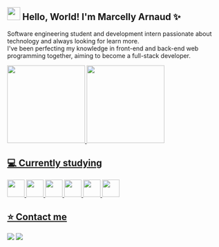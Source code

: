 ## <img src="https://cdn.jsdelivr.net/gh/devicons/devicon/icons/github/github-original.svg" width="30" height="30"/> Hello, World! I'm Marcelly Arnaud ✨

Software engineering student and development intern passionate about technology and always looking for learn more.
<br> I've been perfecting my knowledge in front-end and back-end web programming together, aiming to become a full-stack developer. </br>

<div>
<a href="https://github.com/marcellyarnaud">
<img height="180em" src="https://github-readme-stats.vercel.app/api?username=marcellyarnaud&show_icons=true&theme=aura&include_all_commits=true&count_private=true"/>
<img height="180em" src="https://github-readme-stats.vercel.app/api/top-langs/?marcellyarnaud&layout=compact&langs_count=7&theme=aura"/>
</div>

## 💻 Currently studying

<img src="https://cdn.jsdelivr.net/gh/devicons/devicon/icons/vuejs/vuejs-original.svg" width="40" height="40"/> <img src="https://cdn.jsdelivr.net/gh/devicons/devicon/icons/typescript/typescript-original.svg" width="40" height="40" /> <img src="https://cdn.jsdelivr.net/gh/devicons/devicon/icons/bootstrap/bootstrap-original.svg" width="40" height="40"/> <img src="https://cdn.jsdelivr.net/gh/devicons/devicon/icons/html5/html5-original.svg" width="40" height="40" /> <img src="https://cdn.jsdelivr.net/gh/devicons/devicon/icons/javascript/javascript-original.svg" width="40" height="40"/>
<img src="https://cdn.jsdelivr.net/gh/devicons/devicon/icons/css3/css3-original.svg" width="40" height="40"/>
           
## ⭐ Contact me

<div>
<a href="https://instagram.com/marcynx" target="_blank"><img src="https://img.shields.io/badge/-Instagram-%23E4405F?style=for-the-badge&logo=instagram&logoColor=white" target="_blank"></a>
<a href="https://www.linkedin.com/in/marcellyarnaud" target="_blank"><img src="https://img.shields.io/badge/-LinkedIn-%230077B5?style=for-the-badge&logo=linkedin&logoColor=white" target="_blank"></a>   
</div>
